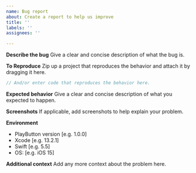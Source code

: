 ```yaml
---
name: Bug report
about: Create a report to help us improve
title: ''
labels: ''
assignees: ''

---
```


**Describe the bug**
Give a clear and concise description of what the bug is.

**To Reproduce**
Zip up a project that reproduces the behavior and attach it by dragging it here.

```swift
// And/or enter code that reproduces the behavior here.

```

**Expected behavior**
Give a clear and concise description of what you expected to happen.

**Screenshots**
If applicable, add screenshots to help explain your problem.

**Environment**
  - PlayButton version [e.g. 1.0.0]
  - Xcode [e.g. 13.2.1]
  - Swift [e.g. 5.5]
  - OS: [e.g. iOS 15]

**Additional context**
Add any more context about the problem here.
